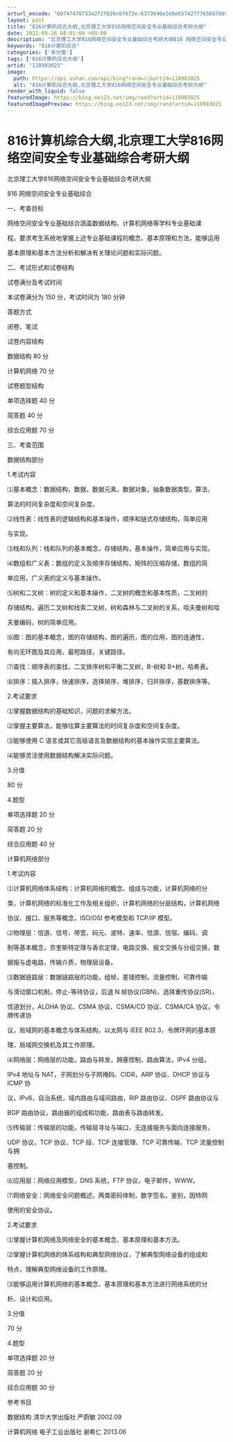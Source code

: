```yaml
---
arturl_encode: "68747470733a2f2f626c6f672e:6373646e2e6e65742f77656978696e5f33323438303030372f:61727469636c652f64657461696c732f313138393833303235"
layout: post
title: "816计算机综合大纲,北京理工大学816网络空间安全专业基础综合考研大纲"
date: 2022-09-26 08:01:04 +08:00
description: "北京理工大学816网络空间安全专业基础综合考研大纲816 网络空间安全专业基础综合一、考查目标网络空"
keywords: "816计算机综合"
categories: ['未分类']
tags: ['816计算机综合大纲']
artid: "118983025"
image:
  path: https://api.vvhan.com/api/bing?rand=sj&artid=118983025
  alt: "816计算机综合大纲,北京理工大学816网络空间安全专业基础综合考研大纲"
render_with_liquid: false
featuredImage: https://bing.ee123.net/img/rand?artid=118983025
featuredImagePreview: https://bing.ee123.net/img/rand?artid=118983025
---
```


# 816计算机综合大纲,北京理工大学816网络空间安全专业基础综合考研大纲

北京理工大学816网络空间安全专业基础综合考研大纲

816 网络空间安全专业基础综合

一、考查目标

网络空间安全专业基础综合涵盖数据结构、计算机网络等学科专业基础课

程。要求考生系统地掌握上述专业基础课程的概念、基本原理和方法，能够运用

基本原理和基本方法分析和解决有关理论问题和实际问题。

二、考试形式和试卷结构

试卷满分及考试时间

本试卷满分为 150 分，考试时间为 180 分钟

答题方式

闭卷、笔试

试卷内容结构

数据结构 80 分

计算机网络 70 分

试卷题型结构

单项选择题 40 分

简答题 40 分

综合应用题 70 分

三、考查范围

数据结构部分

1.考试内容

⑴基本概念：数据结构，数据，数据元素，数据对象，抽象数据类型，算法，

算法的时间复杂度和空间复杂度。

⑵线性表：线性表的逻辑结构和基本操作，顺序和链式存储结构，简单应用

与实现。

⑶栈和队列：栈和队列的基本概念，存储结构，基本操作，简单应用与实现。

⑷数组和广义表：数组的定义及顺序存储结构，矩阵的压缩存储，数组的简

单应用，广义表的定义与基本操作。

⑸树和二叉树：树的定义和基本操作，二叉树的概念和基本性质，二叉树的

存储结构，遍历二叉树和线索二叉树，树和森林与二叉树的关系，哈夫曼树和哈

夫曼编码，树的简单应用。

⑹图：图的基本概念，图的存储结构，图的遍历，图的应用，图的连通性，

有向无环图及其应用，最短路径，关键路径。

⑺查找：顺序表的查找，二叉排序树和平衡二叉树，B-树和 B+树，哈希表。

⑻排序：插入排序，快速排序，选择排序，堆排序，归并排序，基数排序等。

2.考试要求

⑴掌握数据结构的基础知识，问题的求解方法。

⑵掌握主要算法，能够估算主要算法的时间复杂度和空间复杂度。

⑶能够使用 C 语言或其它高级语言及数据结构的基本操作实现主要算法。

⑷能够灵活使用数据结构解决实际问题。

3.分值

80 分

4.题型

单项选择题 20 分

简答题 20 分

综合应用题 40 分

计算机网络部分

1.考试内容

⑴计算机网络体系结构：计算机网络的概念、组成与功能，计算机网络的分

类，计算机网络的标准化工作及相关组织，计算机网络的分层结构，计算机网络

协议、接口、服务等概念，ISO/OSI 参考模型和 TCP/IP 模型。

⑵物理层：信道、信号、带宽、码元、波特、速率、信源、信宿、编码、调

制等基本概念，奈奎斯特定理与香农定理，电路交换、报文交换与分组交换，数

据报与虚电路，传输介质，物理层设备。

⑶数据链路层：数据链路层的功能，组帧，差错控制，流量控制、可靠传输

与滑动窗口机制，停止-等待协议，后退 N 帧协议(GBN)，选择重传协议(SR)，

信道划分，ALOHA 协议、CSMA 协议、CSMA/CD 协议、CSMA/CA 协议，令牌传递协

议，局域网的基本概念与体系结构，以太网与 IEEE 802.3，令牌环网的基本原

理，局域网交换机及其工作原理。

⑷网络层：网络层的功能，路由与转发，拥塞控制，路由算法，IPv4 分组，

IPv4 地址与 NAT，子网划分与子网掩码、CIDR，ARP 协议、DHCP 协议与 ICMP 协

议，IPv6，自治系统，域内路由与域间路由，RIP 路由协议、OSPF 路由协议与

BGP 路由协议，路由器的组成和功能，路由表与路由转发。

⑸传输层：传输层的功能，传输层寻址与端口，无连接服务与面向连接服务，

UDP 协议，TCP 协议、TCP 段、TCP 连接管理、TCP 可靠传输、TCP 流量控制与拥

塞控制。

⑹应用层：网络应用模型，DNS 系统，FTP 协议，电子邮件，WWW。

⑺网络安全：网络安全问题概述，两类密码体制，数字签名，鉴别，因特网

使用的安全协议。

2.考试要求

⑴掌握计算机网络及网络安全的基本概念、基本原理和基本方法。

⑵掌握计算机网络的体系结构和典型网络协议，了解典型网络设备的组成和

特点，理解典型网络设备的工作原理。

⑶能够运用计算机网络的基本概念、基本原理和基本方法进行网络系统的分

析、设计和应用。

3.分值

70 分

4.题型

单项选择题 20 分

简答题 20 分

综合应用题 30 分

参考书目

数据结构 清华大学出版社 严蔚敏 2002.09

计算机网络 电子工业出版社 谢希仁 2013.06